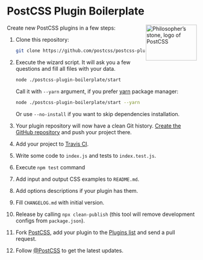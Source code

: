 # PostCSS Plugin Boilerplate

<img align="right" width="135" height="95"
     title="Philosopher’s stone, logo of PostCSS"
     src="https://postcss.org/logo-leftp.svg">

Сreate new PostCSS plugins in a few steps:

1. Clone this repository:

    ```sh
    git clone https://github.com/postcss/postcss-plugin-boilerplate.git
    ```

2. Execute the wizard script. It will ask you a few questions
   and fill all files with your data.

    ```sh
    node ./postcss-plugin-boilerplate/start
    ```

    Call it with `--yarn` argument, if you prefer [yarn](https://yarnpkg.com/)
    package manager:

    ```sh
    node ./postcss-plugin-boilerplate/start --yarn
    ```

    Or use `--no-install` if you want to skip dependencies installation.

3. Your plugin repository will now have a clean Git history.
[Create the GitHub repository](https://github.com/new)
and push your project there.

4. Add your project to [Travis CI](https://travis-ci.org).

5. Write some code to `index.js` and tests to `index.test.js`.

6. Execute `npm test` command

7. Add input and output CSS examples to `README.md`.

8. Add options descriptions if your plugin has them.

9. Fill `CHANGELOG.md` with initial version.

10. Release by calling `npx clean-publish`
    (this tool will remove development configs from `package.json`).

11. Fork [PostCSS](https://github.com/postcss/postcss), add your plugin to the
[Plugins list](https://github.com/postcss/postcss/blob/main/docs/plugins.md)
and send a pull request.

11. Follow [@PostCSS](https://twitter.com/postcss) to get the latest updates.
